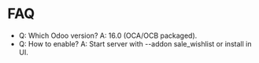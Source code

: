 # FAQ

- Q: Which Odoo version? A: 16.0 (OCA/OCB packaged).
- Q: How to enable? A: Start server with --addon sale_wishlist or install in UI.
